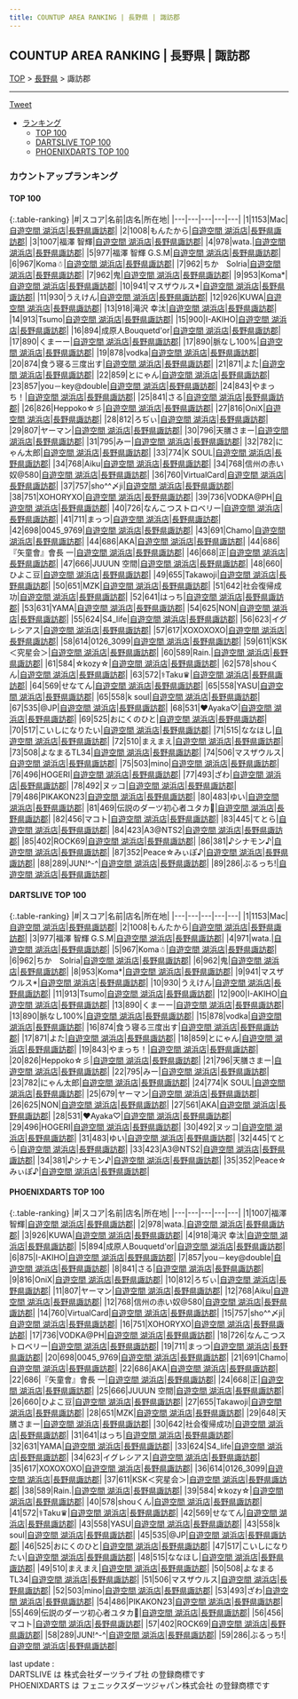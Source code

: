 ```yaml
---
title: COUNTUP AREA RANKING | 長野県 | 諏訪郡
---
```

## COUNTUP AREA RANKING | 長野県 | 諏訪郡

[TOP](/darts/rank/) > [長野県](/darts/rank/長野県/) > 諏訪郡

___

<a href="https://twitter.com/share?ref_src=twsrc%5Etfw" data-text="COUNTUP AREA RANKING | 長野県諏訪郡" class="twitter-share-button" data-hashtags="DARTSLIVE,PHOENIXDARTS,darts,ダーツ" data-show-count="false">Tweet</a>

* [ランキング](#カウントアップランキング)
    * [TOP 100](#top-100)
    * [DARTSLIVE TOP 100](#dartslive-top-100)
    * [PHOENIXDARTS TOP 100](#phoenixdarts-top-100)

### カウントアップランキング

#### TOP 100



{:.table-ranking}
|#|スコア|名前|店名|所在地|
|---|---|---|---|---|
|1|1153|<span class="rank-name-dl">Mac</span>|<a href="https://search.dartslive.com/jp/shop/1400e9bdc5d14a45790ab824ce8730e5">自遊空間 湖浜店</a>|<a href="/darts/rank/長野県/諏訪郡">長野県諏訪郡</a>|
|2|1008|<span class="rank-name-dl">もんたから</span>|<a href="https://search.dartslive.com/jp/shop/1400e9bdc5d14a45790ab824ce8730e5">自遊空間 湖浜店</a>|<a href="/darts/rank/長野県/諏訪郡">長野県諏訪郡</a>|
|3|1007|<span class="rank-name-pd"><span class="pro-icon-pd"></span>福澤 智輝</span>|<a href="https://vs.phoenixdarts.com/jp/shop/shopDetailInfo/s_9744?s_seq=9744">自遊空間 湖浜店</a>|<a href="/darts/rank/長野県/諏訪郡">長野県諏訪郡</a>|
|4|978|<span class="rank-name-pd">wata.</span>|<a href="https://vs.phoenixdarts.com/jp/shop/shopDetailInfo/s_9744?s_seq=9744">自遊空間 湖浜店</a>|<a href="/darts/rank/長野県/諏訪郡">長野県諏訪郡</a>|
|5|977|<span class="rank-name-dl">福澤 智輝 G.S.M</span>|<a href="https://search.dartslive.com/jp/shop/1400e9bdc5d14a45790ab824ce8730e5">自遊空間 湖浜店</a>|<a href="/darts/rank/長野県/諏訪郡">長野県諏訪郡</a>|
|6|967|<span class="rank-name-dl">Koma☃</span>|<a href="https://search.dartslive.com/jp/shop/1400e9bdc5d14a45790ab824ce8730e5">自遊空間 湖浜店</a>|<a href="/darts/rank/長野県/諏訪郡">長野県諏訪郡</a>|
|7|962|<span class="rank-name-dl">ちか　Solria</span>|<a href="https://search.dartslive.com/jp/shop/1400e9bdc5d14a45790ab824ce8730e5">自遊空間 湖浜店</a>|<a href="/darts/rank/長野県/諏訪郡">長野県諏訪郡</a>|
|7|962|<span class="rank-name-dl">鬼</span>|<a href="https://search.dartslive.com/jp/shop/1400e9bdc5d14a45790ab824ce8730e5">自遊空間 湖浜店</a>|<a href="/darts/rank/長野県/諏訪郡">長野県諏訪郡</a>|
|9|953|<span class="rank-name-dl">Koma*</span>|<a href="https://search.dartslive.com/jp/shop/1400e9bdc5d14a45790ab824ce8730e5">自遊空間 湖浜店</a>|<a href="/darts/rank/長野県/諏訪郡">長野県諏訪郡</a>|
|10|941|<span class="rank-name-dl">マスザウルス*</span>|<a href="https://search.dartslive.com/jp/shop/1400e9bdc5d14a45790ab824ce8730e5">自遊空間 湖浜店</a>|<a href="/darts/rank/長野県/諏訪郡">長野県諏訪郡</a>|
|11|930|<span class="rank-name-dl">うえけん</span>|<a href="https://search.dartslive.com/jp/shop/1400e9bdc5d14a45790ab824ce8730e5">自遊空間 湖浜店</a>|<a href="/darts/rank/長野県/諏訪郡">長野県諏訪郡</a>|
|12|926|<span class="rank-name-pd">KUWA</span>|<a href="https://vs.phoenixdarts.com/jp/shop/shopDetailInfo/s_9744?s_seq=9744">自遊空間 湖浜店</a>|<a href="/darts/rank/長野県/諏訪郡">長野県諏訪郡</a>|
|13|918|<span class="rank-name-pd"><span class="pro-icon-pd"></span>滝沢 幸汰</span>|<a href="https://vs.phoenixdarts.com/jp/shop/shopDetailInfo/s_9744?s_seq=9744">自遊空間 湖浜店</a>|<a href="/darts/rank/長野県/諏訪郡">長野県諏訪郡</a>|
|14|913|<span class="rank-name-dl">Tsumo</span>|<a href="https://search.dartslive.com/jp/shop/1400e9bdc5d14a45790ab824ce8730e5">自遊空間 湖浜店</a>|<a href="/darts/rank/長野県/諏訪郡">長野県諏訪郡</a>|
|15|900|<span class="rank-name-dl">I-AKIHO</span>|<a href="https://search.dartslive.com/jp/shop/1400e9bdc5d14a45790ab824ce8730e5">自遊空間 湖浜店</a>|<a href="/darts/rank/長野県/諏訪郡">長野県諏訪郡</a>|
|16|894|<span class="rank-name-pd">成原人Bouquetd&#x27;or</span>|<a href="https://vs.phoenixdarts.com/jp/shop/shopDetailInfo/s_9744?s_seq=9744">自遊空間 湖浜店</a>|<a href="/darts/rank/長野県/諏訪郡">長野県諏訪郡</a>|
|17|890|<span class="rank-name-dl">くまーー</span>|<a href="https://search.dartslive.com/jp/shop/1400e9bdc5d14a45790ab824ce8730e5">自遊空間 湖浜店</a>|<a href="/darts/rank/長野県/諏訪郡">長野県諏訪郡</a>|
|17|890|<span class="rank-name-dl">脈なし100%</span>|<a href="https://search.dartslive.com/jp/shop/1400e9bdc5d14a45790ab824ce8730e5">自遊空間 湖浜店</a>|<a href="/darts/rank/長野県/諏訪郡">長野県諏訪郡</a>|
|19|878|<span class="rank-name-dl">vodka</span>|<a href="https://search.dartslive.com/jp/shop/1400e9bdc5d14a45790ab824ce8730e5">自遊空間 湖浜店</a>|<a href="/darts/rank/長野県/諏訪郡">長野県諏訪郡</a>|
|20|874|<span class="rank-name-dl">食う寝る三度出す</span>|<a href="https://search.dartslive.com/jp/shop/1400e9bdc5d14a45790ab824ce8730e5">自遊空間 湖浜店</a>|<a href="/darts/rank/長野県/諏訪郡">長野県諏訪郡</a>|
|21|871|<span class="rank-name-dl">よた</span>|<a href="https://search.dartslive.com/jp/shop/1400e9bdc5d14a45790ab824ce8730e5">自遊空間 湖浜店</a>|<a href="/darts/rank/長野県/諏訪郡">長野県諏訪郡</a>|
|22|859|<span class="rank-name-dl">とにゃん</span>|<a href="https://search.dartslive.com/jp/shop/1400e9bdc5d14a45790ab824ce8730e5">自遊空間 湖浜店</a>|<a href="/darts/rank/長野県/諏訪郡">長野県諏訪郡</a>|
|23|857|<span class="rank-name-pd">you－key@double</span>|<a href="https://vs.phoenixdarts.com/jp/shop/shopDetailInfo/s_9744?s_seq=9744">自遊空間 湖浜店</a>|<a href="/darts/rank/長野県/諏訪郡">長野県諏訪郡</a>|
|24|843|<span class="rank-name-dl">やまっち！</span>|<a href="https://search.dartslive.com/jp/shop/1400e9bdc5d14a45790ab824ce8730e5">自遊空間 湖浜店</a>|<a href="/darts/rank/長野県/諏訪郡">長野県諏訪郡</a>|
|25|841|<span class="rank-name-pd">さる</span>|<a href="https://vs.phoenixdarts.com/jp/shop/shopDetailInfo/s_9744?s_seq=9744">自遊空間 湖浜店</a>|<a href="/darts/rank/長野県/諏訪郡">長野県諏訪郡</a>|
|26|826|<span class="rank-name-dl">Heppoko☆彡</span>|<a href="https://search.dartslive.com/jp/shop/1400e9bdc5d14a45790ab824ce8730e5">自遊空間 湖浜店</a>|<a href="/darts/rank/長野県/諏訪郡">長野県諏訪郡</a>|
|27|816|<span class="rank-name-pd">OniX</span>|<a href="https://vs.phoenixdarts.com/jp/shop/shopDetailInfo/s_9744?s_seq=9744">自遊空間 湖浜店</a>|<a href="/darts/rank/長野県/諏訪郡">長野県諏訪郡</a>|
|28|812|<span class="rank-name-pd">ろぢぃ</span>|<a href="https://vs.phoenixdarts.com/jp/shop/shopDetailInfo/s_9744?s_seq=9744">自遊空間 湖浜店</a>|<a href="/darts/rank/長野県/諏訪郡">長野県諏訪郡</a>|
|29|807|<span class="rank-name-pd">ヤーマン</span>|<a href="https://vs.phoenixdarts.com/jp/shop/shopDetailInfo/s_9744?s_seq=9744">自遊空間 湖浜店</a>|<a href="/darts/rank/長野県/諏訪郡">長野県諏訪郡</a>|
|30|796|<span class="rank-name-dl">天膳さまー</span>|<a href="https://search.dartslive.com/jp/shop/1400e9bdc5d14a45790ab824ce8730e5">自遊空間 湖浜店</a>|<a href="/darts/rank/長野県/諏訪郡">長野県諏訪郡</a>|
|31|795|<span class="rank-name-dl">みー</span>|<a href="https://search.dartslive.com/jp/shop/1400e9bdc5d14a45790ab824ce8730e5">自遊空間 湖浜店</a>|<a href="/darts/rank/長野県/諏訪郡">長野県諏訪郡</a>|
|32|782|<span class="rank-name-dl">にゃん太郎</span>|<a href="https://search.dartslive.com/jp/shop/1400e9bdc5d14a45790ab824ce8730e5">自遊空間 湖浜店</a>|<a href="/darts/rank/長野県/諏訪郡">長野県諏訪郡</a>|
|33|774|<span class="rank-name-dl">K SOUL</span>|<a href="https://search.dartslive.com/jp/shop/1400e9bdc5d14a45790ab824ce8730e5">自遊空間 湖浜店</a>|<a href="/darts/rank/長野県/諏訪郡">長野県諏訪郡</a>|
|34|768|<span class="rank-name-pd">Aiku</span>|<a href="https://vs.phoenixdarts.com/jp/shop/shopDetailInfo/s_9744?s_seq=9744">自遊空間 湖浜店</a>|<a href="/darts/rank/長野県/諏訪郡">長野県諏訪郡</a>|
|34|768|<span class="rank-name-pd">信州の赤い奴@580</span>|<a href="https://vs.phoenixdarts.com/jp/shop/shopDetailInfo/s_9744?s_seq=9744">自遊空間 湖浜店</a>|<a href="/darts/rank/長野県/諏訪郡">長野県諏訪郡</a>|
|36|760|<span class="rank-name-pd">VirtualCard</span>|<a href="https://vs.phoenixdarts.com/jp/shop/shopDetailInfo/s_9744?s_seq=9744">自遊空間 湖浜店</a>|<a href="/darts/rank/長野県/諏訪郡">長野県諏訪郡</a>|
|37|757|<span class="rank-name-pd">sho^^〆ji</span>|<a href="https://vs.phoenixdarts.com/jp/shop/shopDetailInfo/s_9744?s_seq=9744">自遊空間 湖浜店</a>|<a href="/darts/rank/長野県/諏訪郡">長野県諏訪郡</a>|
|38|751|<span class="rank-name-pd">XOHORYXO</span>|<a href="https://vs.phoenixdarts.com/jp/shop/shopDetailInfo/s_9744?s_seq=9744">自遊空間 湖浜店</a>|<a href="/darts/rank/長野県/諏訪郡">長野県諏訪郡</a>|
|39|736|<span class="rank-name-pd">VODKA@PH</span>|<a href="https://vs.phoenixdarts.com/jp/shop/shopDetailInfo/s_9744?s_seq=9744">自遊空間 湖浜店</a>|<a href="/darts/rank/長野県/諏訪郡">長野県諏訪郡</a>|
|40|726|<span class="rank-name-pd">なんこつストロベリー</span>|<a href="https://vs.phoenixdarts.com/jp/shop/shopDetailInfo/s_9744?s_seq=9744">自遊空間 湖浜店</a>|<a href="/darts/rank/長野県/諏訪郡">長野県諏訪郡</a>|
|41|711|<span class="rank-name-pd">まっつ</span>|<a href="https://vs.phoenixdarts.com/jp/shop/shopDetailInfo/s_9744?s_seq=9744">自遊空間 湖浜店</a>|<a href="/darts/rank/長野県/諏訪郡">長野県諏訪郡</a>|
|42|698|<span class="rank-name-pd">0045_9769</span>|<a href="https://vs.phoenixdarts.com/jp/shop/shopDetailInfo/s_9744?s_seq=9744">自遊空間 湖浜店</a>|<a href="/darts/rank/長野県/諏訪郡">長野県諏訪郡</a>|
|43|691|<span class="rank-name-pd">Chamo</span>|<a href="https://vs.phoenixdarts.com/jp/shop/shopDetailInfo/s_9744?s_seq=9744">自遊空間 湖浜店</a>|<a href="/darts/rank/長野県/諏訪郡">長野県諏訪郡</a>|
|44|686|<span class="rank-name-pd">AKA</span>|<a href="https://vs.phoenixdarts.com/jp/shop/shopDetailInfo/s_9744?s_seq=9744">自遊空間 湖浜店</a>|<a href="/darts/rank/長野県/諏訪郡">長野県諏訪郡</a>|
|44|686|<span class="rank-name-pd">『矢童會』會長  一</span>|<a href="https://vs.phoenixdarts.com/jp/shop/shopDetailInfo/s_9744?s_seq=9744">自遊空間 湖浜店</a>|<a href="/darts/rank/長野県/諏訪郡">長野県諏訪郡</a>|
|46|668|<span class="rank-name-pd">正</span>|<a href="https://vs.phoenixdarts.com/jp/shop/shopDetailInfo/s_9744?s_seq=9744">自遊空間 湖浜店</a>|<a href="/darts/rank/長野県/諏訪郡">長野県諏訪郡</a>|
|47|666|<span class="rank-name-pd">JUUUN  空間</span>|<a href="https://vs.phoenixdarts.com/jp/shop/shopDetailInfo/s_9744?s_seq=9744">自遊空間 湖浜店</a>|<a href="/darts/rank/長野県/諏訪郡">長野県諏訪郡</a>|
|48|660|<span class="rank-name-pd">ひよこ豆</span>|<a href="https://vs.phoenixdarts.com/jp/shop/shopDetailInfo/s_9744?s_seq=9744">自遊空間 湖浜店</a>|<a href="/darts/rank/長野県/諏訪郡">長野県諏訪郡</a>|
|49|655|<span class="rank-name-pd">Takawoji</span>|<a href="https://vs.phoenixdarts.com/jp/shop/shopDetailInfo/s_9744?s_seq=9744">自遊空間 湖浜店</a>|<a href="/darts/rank/長野県/諏訪郡">長野県諏訪郡</a>|
|50|651|<span class="rank-name-pd">MZK</span>|<a href="https://vs.phoenixdarts.com/jp/shop/shopDetailInfo/s_9744?s_seq=9744">自遊空間 湖浜店</a>|<a href="/darts/rank/長野県/諏訪郡">長野県諏訪郡</a>|
|51|642|<span class="rank-name-pd">社会復帰成功</span>|<a href="https://vs.phoenixdarts.com/jp/shop/shopDetailInfo/s_9744?s_seq=9744">自遊空間 湖浜店</a>|<a href="/darts/rank/長野県/諏訪郡">長野県諏訪郡</a>|
|52|641|<span class="rank-name-pd">はっち</span>|<a href="https://vs.phoenixdarts.com/jp/shop/shopDetailInfo/s_9744?s_seq=9744">自遊空間 湖浜店</a>|<a href="/darts/rank/長野県/諏訪郡">長野県諏訪郡</a>|
|53|631|<span class="rank-name-pd">YAMA</span>|<a href="https://vs.phoenixdarts.com/jp/shop/shopDetailInfo/s_9744?s_seq=9744">自遊空間 湖浜店</a>|<a href="/darts/rank/長野県/諏訪郡">長野県諏訪郡</a>|
|54|625|<span class="rank-name-dl">NON</span>|<a href="https://search.dartslive.com/jp/shop/1400e9bdc5d14a45790ab824ce8730e5">自遊空間 湖浜店</a>|<a href="/darts/rank/長野県/諏訪郡">長野県諏訪郡</a>|
|55|624|<span class="rank-name-pd">S4_life</span>|<a href="https://vs.phoenixdarts.com/jp/shop/shopDetailInfo/s_9744?s_seq=9744">自遊空間 湖浜店</a>|<a href="/darts/rank/長野県/諏訪郡">長野県諏訪郡</a>|
|56|623|<span class="rank-name-pd">イグレシアス</span>|<a href="https://vs.phoenixdarts.com/jp/shop/shopDetailInfo/s_9744?s_seq=9744">自遊空間 湖浜店</a>|<a href="/darts/rank/長野県/諏訪郡">長野県諏訪郡</a>|
|57|617|<span class="rank-name-pd">XOXOXOXO</span>|<a href="https://vs.phoenixdarts.com/jp/shop/shopDetailInfo/s_9744?s_seq=9744">自遊空間 湖浜店</a>|<a href="/darts/rank/長野県/諏訪郡">長野県諏訪郡</a>|
|58|614|<span class="rank-name-pd">0126_3099</span>|<a href="https://vs.phoenixdarts.com/jp/shop/shopDetailInfo/s_9744?s_seq=9744">自遊空間 湖浜店</a>|<a href="/darts/rank/長野県/諏訪郡">長野県諏訪郡</a>|
|59|611|<span class="rank-name-pd">KSK＜究星会＞</span>|<a href="https://vs.phoenixdarts.com/jp/shop/shopDetailInfo/s_9744?s_seq=9744">自遊空間 湖浜店</a>|<a href="/darts/rank/長野県/諏訪郡">長野県諏訪郡</a>|
|60|589|<span class="rank-name-pd">Rain.</span>|<a href="https://vs.phoenixdarts.com/jp/shop/shopDetailInfo/s_9744?s_seq=9744">自遊空間 湖浜店</a>|<a href="/darts/rank/長野県/諏訪郡">長野県諏訪郡</a>|
|61|584|<span class="rank-name-pd">☆kozy☆</span>|<a href="https://vs.phoenixdarts.com/jp/shop/shopDetailInfo/s_9744?s_seq=9744">自遊空間 湖浜店</a>|<a href="/darts/rank/長野県/諏訪郡">長野県諏訪郡</a>|
|62|578|<span class="rank-name-pd">shouくん</span>|<a href="https://vs.phoenixdarts.com/jp/shop/shopDetailInfo/s_9744?s_seq=9744">自遊空間 湖浜店</a>|<a href="/darts/rank/長野県/諏訪郡">長野県諏訪郡</a>|
|63|572|<span class="rank-name-pd">⚕︎Taku♛</span>|<a href="https://vs.phoenixdarts.com/jp/shop/shopDetailInfo/s_9744?s_seq=9744">自遊空間 湖浜店</a>|<a href="/darts/rank/長野県/諏訪郡">長野県諏訪郡</a>|
|64|569|<span class="rank-name-pd">せなてん</span>|<a href="https://vs.phoenixdarts.com/jp/shop/shopDetailInfo/s_9744?s_seq=9744">自遊空間 湖浜店</a>|<a href="/darts/rank/長野県/諏訪郡">長野県諏訪郡</a>|
|65|558|<span class="rank-name-pd">YASU</span>|<a href="https://vs.phoenixdarts.com/jp/shop/shopDetailInfo/s_9744?s_seq=9744">自遊空間 湖浜店</a>|<a href="/darts/rank/長野県/諏訪郡">長野県諏訪郡</a>|
|65|558|<span class="rank-name-pd">k soul</span>|<a href="https://vs.phoenixdarts.com/jp/shop/shopDetailInfo/s_9744?s_seq=9744">自遊空間 湖浜店</a>|<a href="/darts/rank/長野県/諏訪郡">長野県諏訪郡</a>|
|67|535|<span class="rank-name-pd">@JP</span>|<a href="https://vs.phoenixdarts.com/jp/shop/shopDetailInfo/s_9744?s_seq=9744">自遊空間 湖浜店</a>|<a href="/darts/rank/長野県/諏訪郡">長野県諏訪郡</a>|
|68|531|<span class="rank-name-dl">♥Ayaka♡</span>|<a href="https://search.dartslive.com/jp/shop/1400e9bdc5d14a45790ab824ce8730e5">自遊空間 湖浜店</a>|<a href="/darts/rank/長野県/諏訪郡">長野県諏訪郡</a>|
|69|525|<span class="rank-name-pd">おにくのひと</span>|<a href="https://vs.phoenixdarts.com/jp/shop/shopDetailInfo/s_9744?s_seq=9744">自遊空間 湖浜店</a>|<a href="/darts/rank/長野県/諏訪郡">長野県諏訪郡</a>|
|70|517|<span class="rank-name-pd">こいしになりたい</span>|<a href="https://vs.phoenixdarts.com/jp/shop/shopDetailInfo/s_9744?s_seq=9744">自遊空間 湖浜店</a>|<a href="/darts/rank/長野県/諏訪郡">長野県諏訪郡</a>|
|71|515|<span class="rank-name-pd">ななほし</span>|<a href="https://vs.phoenixdarts.com/jp/shop/shopDetailInfo/s_9744?s_seq=9744">自遊空間 湖浜店</a>|<a href="/darts/rank/長野県/諏訪郡">長野県諏訪郡</a>|
|72|510|<span class="rank-name-pd">まえまえ</span>|<a href="https://vs.phoenixdarts.com/jp/shop/shopDetailInfo/s_9744?s_seq=9744">自遊空間 湖浜店</a>|<a href="/darts/rank/長野県/諏訪郡">長野県諏訪郡</a>|
|73|508|<span class="rank-name-pd">よなまるTL34</span>|<a href="https://vs.phoenixdarts.com/jp/shop/shopDetailInfo/s_9744?s_seq=9744">自遊空間 湖浜店</a>|<a href="/darts/rank/長野県/諏訪郡">長野県諏訪郡</a>|
|74|506|<span class="rank-name-pd">マスザウルス</span>|<a href="https://vs.phoenixdarts.com/jp/shop/shopDetailInfo/s_9744?s_seq=9744">自遊空間 湖浜店</a>|<a href="/darts/rank/長野県/諏訪郡">長野県諏訪郡</a>|
|75|503|<span class="rank-name-pd">mino</span>|<a href="https://vs.phoenixdarts.com/jp/shop/shopDetailInfo/s_9744?s_seq=9744">自遊空間 湖浜店</a>|<a href="/darts/rank/長野県/諏訪郡">長野県諏訪郡</a>|
|76|496|<span class="rank-name-dl">HOGERI</span>|<a href="https://search.dartslive.com/jp/shop/1400e9bdc5d14a45790ab824ce8730e5">自遊空間 湖浜店</a>|<a href="/darts/rank/長野県/諏訪郡">長野県諏訪郡</a>|
|77|493|<span class="rank-name-pd">ざわ</span>|<a href="https://vs.phoenixdarts.com/jp/shop/shopDetailInfo/s_9744?s_seq=9744">自遊空間 湖浜店</a>|<a href="/darts/rank/長野県/諏訪郡">長野県諏訪郡</a>|
|78|492|<span class="rank-name-dl">ヌッコ</span>|<a href="https://search.dartslive.com/jp/shop/1400e9bdc5d14a45790ab824ce8730e5">自遊空間 湖浜店</a>|<a href="/darts/rank/長野県/諏訪郡">長野県諏訪郡</a>|
|79|486|<span class="rank-name-pd">PIKAKON23</span>|<a href="https://vs.phoenixdarts.com/jp/shop/shopDetailInfo/s_9744?s_seq=9744">自遊空間 湖浜店</a>|<a href="/darts/rank/長野県/諏訪郡">長野県諏訪郡</a>|
|80|483|<span class="rank-name-dl">ゆい</span>|<a href="https://search.dartslive.com/jp/shop/1400e9bdc5d14a45790ab824ce8730e5">自遊空間 湖浜店</a>|<a href="/darts/rank/長野県/諏訪郡">長野県諏訪郡</a>|
|81|469|<span class="rank-name-pd">伝説のダーツ初心者ユタカ🔰</span>|<a href="https://vs.phoenixdarts.com/jp/shop/shopDetailInfo/s_9744?s_seq=9744">自遊空間 湖浜店</a>|<a href="/darts/rank/長野県/諏訪郡">長野県諏訪郡</a>|
|82|456|<span class="rank-name-pd">マコト</span>|<a href="https://vs.phoenixdarts.com/jp/shop/shopDetailInfo/s_9744?s_seq=9744">自遊空間 湖浜店</a>|<a href="/darts/rank/長野県/諏訪郡">長野県諏訪郡</a>|
|83|445|<span class="rank-name-dl">てとら</span>|<a href="https://search.dartslive.com/jp/shop/1400e9bdc5d14a45790ab824ce8730e5">自遊空間 湖浜店</a>|<a href="/darts/rank/長野県/諏訪郡">長野県諏訪郡</a>|
|84|423|<span class="rank-name-dl">A3@NTS2</span>|<a href="https://search.dartslive.com/jp/shop/1400e9bdc5d14a45790ab824ce8730e5">自遊空間 湖浜店</a>|<a href="/darts/rank/長野県/諏訪郡">長野県諏訪郡</a>|
|85|402|<span class="rank-name-pd">ROCK69</span>|<a href="https://vs.phoenixdarts.com/jp/shop/shopDetailInfo/s_9744?s_seq=9744">自遊空間 湖浜店</a>|<a href="/darts/rank/長野県/諏訪郡">長野県諏訪郡</a>|
|86|381|<span class="rank-name-dl">♪シナモン♪</span>|<a href="https://search.dartslive.com/jp/shop/1400e9bdc5d14a45790ab824ce8730e5">自遊空間 湖浜店</a>|<a href="/darts/rank/長野県/諏訪郡">長野県諏訪郡</a>|
|87|352|<span class="rank-name-dl">Peace☆みぃぽ♪</span>|<a href="https://search.dartslive.com/jp/shop/1400e9bdc5d14a45790ab824ce8730e5">自遊空間 湖浜店</a>|<a href="/darts/rank/長野県/諏訪郡">長野県諏訪郡</a>|
|88|289|<span class="rank-name-pd">JUN!^-^</span>|<a href="https://vs.phoenixdarts.com/jp/shop/shopDetailInfo/s_9744?s_seq=9744">自遊空間 湖浜店</a>|<a href="/darts/rank/長野県/諏訪郡">長野県諏訪郡</a>|
|89|286|<span class="rank-name-pd">ぶるっち!</span>|<a href="https://vs.phoenixdarts.com/jp/shop/shopDetailInfo/s_9744?s_seq=9744">自遊空間 湖浜店</a>|<a href="/darts/rank/長野県/諏訪郡">長野県諏訪郡</a>|


#### DARTSLIVE TOP 100



{:.table-ranking}
|#|スコア|名前|店名|所在地|
|---|---|---|---|---|
|1|1153|<span class="rank-name-dl">Mac</span>|<a href="https://search.dartslive.com/jp/shop/1400e9bdc5d14a45790ab824ce8730e5">自遊空間 湖浜店</a>|<a href="/darts/rank/長野県/諏訪郡">長野県諏訪郡</a>|
|2|1008|<span class="rank-name-dl">もんたから</span>|<a href="https://search.dartslive.com/jp/shop/1400e9bdc5d14a45790ab824ce8730e5">自遊空間 湖浜店</a>|<a href="/darts/rank/長野県/諏訪郡">長野県諏訪郡</a>|
|3|977|<span class="rank-name-dl">福澤 智輝 G.S.M</span>|<a href="https://search.dartslive.com/jp/shop/1400e9bdc5d14a45790ab824ce8730e5">自遊空間 湖浜店</a>|<a href="/darts/rank/長野県/諏訪郡">長野県諏訪郡</a>|
|4|971|<span class="rank-name-dl">wata.</span>|<a href="https://search.dartslive.com/jp/shop/1400e9bdc5d14a45790ab824ce8730e5">自遊空間 湖浜店</a>|<a href="/darts/rank/長野県/諏訪郡">長野県諏訪郡</a>|
|5|967|<span class="rank-name-dl">Koma☃</span>|<a href="https://search.dartslive.com/jp/shop/1400e9bdc5d14a45790ab824ce8730e5">自遊空間 湖浜店</a>|<a href="/darts/rank/長野県/諏訪郡">長野県諏訪郡</a>|
|6|962|<span class="rank-name-dl">ちか　Solria</span>|<a href="https://search.dartslive.com/jp/shop/1400e9bdc5d14a45790ab824ce8730e5">自遊空間 湖浜店</a>|<a href="/darts/rank/長野県/諏訪郡">長野県諏訪郡</a>|
|6|962|<span class="rank-name-dl">鬼</span>|<a href="https://search.dartslive.com/jp/shop/1400e9bdc5d14a45790ab824ce8730e5">自遊空間 湖浜店</a>|<a href="/darts/rank/長野県/諏訪郡">長野県諏訪郡</a>|
|8|953|<span class="rank-name-dl">Koma*</span>|<a href="https://search.dartslive.com/jp/shop/1400e9bdc5d14a45790ab824ce8730e5">自遊空間 湖浜店</a>|<a href="/darts/rank/長野県/諏訪郡">長野県諏訪郡</a>|
|9|941|<span class="rank-name-dl">マスザウルス*</span>|<a href="https://search.dartslive.com/jp/shop/1400e9bdc5d14a45790ab824ce8730e5">自遊空間 湖浜店</a>|<a href="/darts/rank/長野県/諏訪郡">長野県諏訪郡</a>|
|10|930|<span class="rank-name-dl">うえけん</span>|<a href="https://search.dartslive.com/jp/shop/1400e9bdc5d14a45790ab824ce8730e5">自遊空間 湖浜店</a>|<a href="/darts/rank/長野県/諏訪郡">長野県諏訪郡</a>|
|11|913|<span class="rank-name-dl">Tsumo</span>|<a href="https://search.dartslive.com/jp/shop/1400e9bdc5d14a45790ab824ce8730e5">自遊空間 湖浜店</a>|<a href="/darts/rank/長野県/諏訪郡">長野県諏訪郡</a>|
|12|900|<span class="rank-name-dl">I-AKIHO</span>|<a href="https://search.dartslive.com/jp/shop/1400e9bdc5d14a45790ab824ce8730e5">自遊空間 湖浜店</a>|<a href="/darts/rank/長野県/諏訪郡">長野県諏訪郡</a>|
|13|890|<span class="rank-name-dl">くまーー</span>|<a href="https://search.dartslive.com/jp/shop/1400e9bdc5d14a45790ab824ce8730e5">自遊空間 湖浜店</a>|<a href="/darts/rank/長野県/諏訪郡">長野県諏訪郡</a>|
|13|890|<span class="rank-name-dl">脈なし100%</span>|<a href="https://search.dartslive.com/jp/shop/1400e9bdc5d14a45790ab824ce8730e5">自遊空間 湖浜店</a>|<a href="/darts/rank/長野県/諏訪郡">長野県諏訪郡</a>|
|15|878|<span class="rank-name-dl">vodka</span>|<a href="https://search.dartslive.com/jp/shop/1400e9bdc5d14a45790ab824ce8730e5">自遊空間 湖浜店</a>|<a href="/darts/rank/長野県/諏訪郡">長野県諏訪郡</a>|
|16|874|<span class="rank-name-dl">食う寝る三度出す</span>|<a href="https://search.dartslive.com/jp/shop/1400e9bdc5d14a45790ab824ce8730e5">自遊空間 湖浜店</a>|<a href="/darts/rank/長野県/諏訪郡">長野県諏訪郡</a>|
|17|871|<span class="rank-name-dl">よた</span>|<a href="https://search.dartslive.com/jp/shop/1400e9bdc5d14a45790ab824ce8730e5">自遊空間 湖浜店</a>|<a href="/darts/rank/長野県/諏訪郡">長野県諏訪郡</a>|
|18|859|<span class="rank-name-dl">とにゃん</span>|<a href="https://search.dartslive.com/jp/shop/1400e9bdc5d14a45790ab824ce8730e5">自遊空間 湖浜店</a>|<a href="/darts/rank/長野県/諏訪郡">長野県諏訪郡</a>|
|19|843|<span class="rank-name-dl">やまっち！</span>|<a href="https://search.dartslive.com/jp/shop/1400e9bdc5d14a45790ab824ce8730e5">自遊空間 湖浜店</a>|<a href="/darts/rank/長野県/諏訪郡">長野県諏訪郡</a>|
|20|826|<span class="rank-name-dl">Heppoko☆彡</span>|<a href="https://search.dartslive.com/jp/shop/1400e9bdc5d14a45790ab824ce8730e5">自遊空間 湖浜店</a>|<a href="/darts/rank/長野県/諏訪郡">長野県諏訪郡</a>|
|21|796|<span class="rank-name-dl">天膳さまー</span>|<a href="https://search.dartslive.com/jp/shop/1400e9bdc5d14a45790ab824ce8730e5">自遊空間 湖浜店</a>|<a href="/darts/rank/長野県/諏訪郡">長野県諏訪郡</a>|
|22|795|<span class="rank-name-dl">みー</span>|<a href="https://search.dartslive.com/jp/shop/1400e9bdc5d14a45790ab824ce8730e5">自遊空間 湖浜店</a>|<a href="/darts/rank/長野県/諏訪郡">長野県諏訪郡</a>|
|23|782|<span class="rank-name-dl">にゃん太郎</span>|<a href="https://search.dartslive.com/jp/shop/1400e9bdc5d14a45790ab824ce8730e5">自遊空間 湖浜店</a>|<a href="/darts/rank/長野県/諏訪郡">長野県諏訪郡</a>|
|24|774|<span class="rank-name-dl">K SOUL</span>|<a href="https://search.dartslive.com/jp/shop/1400e9bdc5d14a45790ab824ce8730e5">自遊空間 湖浜店</a>|<a href="/darts/rank/長野県/諏訪郡">長野県諏訪郡</a>|
|25|679|<span class="rank-name-dl">ヤーマン</span>|<a href="https://search.dartslive.com/jp/shop/1400e9bdc5d14a45790ab824ce8730e5">自遊空間 湖浜店</a>|<a href="/darts/rank/長野県/諏訪郡">長野県諏訪郡</a>|
|26|625|<span class="rank-name-dl">NON</span>|<a href="https://search.dartslive.com/jp/shop/1400e9bdc5d14a45790ab824ce8730e5">自遊空間 湖浜店</a>|<a href="/darts/rank/長野県/諏訪郡">長野県諏訪郡</a>|
|27|561|<span class="rank-name-dl">AKA</span>|<a href="https://search.dartslive.com/jp/shop/1400e9bdc5d14a45790ab824ce8730e5">自遊空間 湖浜店</a>|<a href="/darts/rank/長野県/諏訪郡">長野県諏訪郡</a>|
|28|531|<span class="rank-name-dl">♥Ayaka♡</span>|<a href="https://search.dartslive.com/jp/shop/1400e9bdc5d14a45790ab824ce8730e5">自遊空間 湖浜店</a>|<a href="/darts/rank/長野県/諏訪郡">長野県諏訪郡</a>|
|29|496|<span class="rank-name-dl">HOGERI</span>|<a href="https://search.dartslive.com/jp/shop/1400e9bdc5d14a45790ab824ce8730e5">自遊空間 湖浜店</a>|<a href="/darts/rank/長野県/諏訪郡">長野県諏訪郡</a>|
|30|492|<span class="rank-name-dl">ヌッコ</span>|<a href="https://search.dartslive.com/jp/shop/1400e9bdc5d14a45790ab824ce8730e5">自遊空間 湖浜店</a>|<a href="/darts/rank/長野県/諏訪郡">長野県諏訪郡</a>|
|31|483|<span class="rank-name-dl">ゆい</span>|<a href="https://search.dartslive.com/jp/shop/1400e9bdc5d14a45790ab824ce8730e5">自遊空間 湖浜店</a>|<a href="/darts/rank/長野県/諏訪郡">長野県諏訪郡</a>|
|32|445|<span class="rank-name-dl">てとら</span>|<a href="https://search.dartslive.com/jp/shop/1400e9bdc5d14a45790ab824ce8730e5">自遊空間 湖浜店</a>|<a href="/darts/rank/長野県/諏訪郡">長野県諏訪郡</a>|
|33|423|<span class="rank-name-dl">A3@NTS2</span>|<a href="https://search.dartslive.com/jp/shop/1400e9bdc5d14a45790ab824ce8730e5">自遊空間 湖浜店</a>|<a href="/darts/rank/長野県/諏訪郡">長野県諏訪郡</a>|
|34|381|<span class="rank-name-dl">♪シナモン♪</span>|<a href="https://search.dartslive.com/jp/shop/1400e9bdc5d14a45790ab824ce8730e5">自遊空間 湖浜店</a>|<a href="/darts/rank/長野県/諏訪郡">長野県諏訪郡</a>|
|35|352|<span class="rank-name-dl">Peace☆みぃぽ♪</span>|<a href="https://search.dartslive.com/jp/shop/1400e9bdc5d14a45790ab824ce8730e5">自遊空間 湖浜店</a>|<a href="/darts/rank/長野県/諏訪郡">長野県諏訪郡</a>|


#### PHOENIXDARTS TOP 100



{:.table-ranking}
|#|スコア|名前|店名|所在地|
|---|---|---|---|---|
|1|1007|<span class="rank-name-pd"><span class="pro-icon-pd"></span>福澤 智輝</span>|<a href="https://vs.phoenixdarts.com/jp/shop/shopDetailInfo/s_9744?s_seq=9744">自遊空間 湖浜店</a>|<a href="/darts/rank/長野県/諏訪郡">長野県諏訪郡</a>|
|2|978|<span class="rank-name-pd">wata.</span>|<a href="https://vs.phoenixdarts.com/jp/shop/shopDetailInfo/s_9744?s_seq=9744">自遊空間 湖浜店</a>|<a href="/darts/rank/長野県/諏訪郡">長野県諏訪郡</a>|
|3|926|<span class="rank-name-pd">KUWA</span>|<a href="https://vs.phoenixdarts.com/jp/shop/shopDetailInfo/s_9744?s_seq=9744">自遊空間 湖浜店</a>|<a href="/darts/rank/長野県/諏訪郡">長野県諏訪郡</a>|
|4|918|<span class="rank-name-pd"><span class="pro-icon-pd"></span>滝沢 幸汰</span>|<a href="https://vs.phoenixdarts.com/jp/shop/shopDetailInfo/s_9744?s_seq=9744">自遊空間 湖浜店</a>|<a href="/darts/rank/長野県/諏訪郡">長野県諏訪郡</a>|
|5|894|<span class="rank-name-pd">成原人Bouquetd&#x27;or</span>|<a href="https://vs.phoenixdarts.com/jp/shop/shopDetailInfo/s_9744?s_seq=9744">自遊空間 湖浜店</a>|<a href="/darts/rank/長野県/諏訪郡">長野県諏訪郡</a>|
|6|875|<span class="rank-name-pd">I-AKIHO</span>|<a href="https://vs.phoenixdarts.com/jp/shop/shopDetailInfo/s_9744?s_seq=9744">自遊空間 湖浜店</a>|<a href="/darts/rank/長野県/諏訪郡">長野県諏訪郡</a>|
|7|857|<span class="rank-name-pd">you－key@double</span>|<a href="https://vs.phoenixdarts.com/jp/shop/shopDetailInfo/s_9744?s_seq=9744">自遊空間 湖浜店</a>|<a href="/darts/rank/長野県/諏訪郡">長野県諏訪郡</a>|
|8|841|<span class="rank-name-pd">さる</span>|<a href="https://vs.phoenixdarts.com/jp/shop/shopDetailInfo/s_9744?s_seq=9744">自遊空間 湖浜店</a>|<a href="/darts/rank/長野県/諏訪郡">長野県諏訪郡</a>|
|9|816|<span class="rank-name-pd">OniX</span>|<a href="https://vs.phoenixdarts.com/jp/shop/shopDetailInfo/s_9744?s_seq=9744">自遊空間 湖浜店</a>|<a href="/darts/rank/長野県/諏訪郡">長野県諏訪郡</a>|
|10|812|<span class="rank-name-pd">ろぢぃ</span>|<a href="https://vs.phoenixdarts.com/jp/shop/shopDetailInfo/s_9744?s_seq=9744">自遊空間 湖浜店</a>|<a href="/darts/rank/長野県/諏訪郡">長野県諏訪郡</a>|
|11|807|<span class="rank-name-pd">ヤーマン</span>|<a href="https://vs.phoenixdarts.com/jp/shop/shopDetailInfo/s_9744?s_seq=9744">自遊空間 湖浜店</a>|<a href="/darts/rank/長野県/諏訪郡">長野県諏訪郡</a>|
|12|768|<span class="rank-name-pd">Aiku</span>|<a href="https://vs.phoenixdarts.com/jp/shop/shopDetailInfo/s_9744?s_seq=9744">自遊空間 湖浜店</a>|<a href="/darts/rank/長野県/諏訪郡">長野県諏訪郡</a>|
|12|768|<span class="rank-name-pd">信州の赤い奴@580</span>|<a href="https://vs.phoenixdarts.com/jp/shop/shopDetailInfo/s_9744?s_seq=9744">自遊空間 湖浜店</a>|<a href="/darts/rank/長野県/諏訪郡">長野県諏訪郡</a>|
|14|760|<span class="rank-name-pd">VirtualCard</span>|<a href="https://vs.phoenixdarts.com/jp/shop/shopDetailInfo/s_9744?s_seq=9744">自遊空間 湖浜店</a>|<a href="/darts/rank/長野県/諏訪郡">長野県諏訪郡</a>|
|15|757|<span class="rank-name-pd">sho^^〆ji</span>|<a href="https://vs.phoenixdarts.com/jp/shop/shopDetailInfo/s_9744?s_seq=9744">自遊空間 湖浜店</a>|<a href="/darts/rank/長野県/諏訪郡">長野県諏訪郡</a>|
|16|751|<span class="rank-name-pd">XOHORYXO</span>|<a href="https://vs.phoenixdarts.com/jp/shop/shopDetailInfo/s_9744?s_seq=9744">自遊空間 湖浜店</a>|<a href="/darts/rank/長野県/諏訪郡">長野県諏訪郡</a>|
|17|736|<span class="rank-name-pd">VODKA@PH</span>|<a href="https://vs.phoenixdarts.com/jp/shop/shopDetailInfo/s_9744?s_seq=9744">自遊空間 湖浜店</a>|<a href="/darts/rank/長野県/諏訪郡">長野県諏訪郡</a>|
|18|726|<span class="rank-name-pd">なんこつストロベリー</span>|<a href="https://vs.phoenixdarts.com/jp/shop/shopDetailInfo/s_9744?s_seq=9744">自遊空間 湖浜店</a>|<a href="/darts/rank/長野県/諏訪郡">長野県諏訪郡</a>|
|19|711|<span class="rank-name-pd">まっつ</span>|<a href="https://vs.phoenixdarts.com/jp/shop/shopDetailInfo/s_9744?s_seq=9744">自遊空間 湖浜店</a>|<a href="/darts/rank/長野県/諏訪郡">長野県諏訪郡</a>|
|20|698|<span class="rank-name-pd">0045_9769</span>|<a href="https://vs.phoenixdarts.com/jp/shop/shopDetailInfo/s_9744?s_seq=9744">自遊空間 湖浜店</a>|<a href="/darts/rank/長野県/諏訪郡">長野県諏訪郡</a>|
|21|691|<span class="rank-name-pd">Chamo</span>|<a href="https://vs.phoenixdarts.com/jp/shop/shopDetailInfo/s_9744?s_seq=9744">自遊空間 湖浜店</a>|<a href="/darts/rank/長野県/諏訪郡">長野県諏訪郡</a>|
|22|686|<span class="rank-name-pd">AKA</span>|<a href="https://vs.phoenixdarts.com/jp/shop/shopDetailInfo/s_9744?s_seq=9744">自遊空間 湖浜店</a>|<a href="/darts/rank/長野県/諏訪郡">長野県諏訪郡</a>|
|22|686|<span class="rank-name-pd">『矢童會』會長  一</span>|<a href="https://vs.phoenixdarts.com/jp/shop/shopDetailInfo/s_9744?s_seq=9744">自遊空間 湖浜店</a>|<a href="/darts/rank/長野県/諏訪郡">長野県諏訪郡</a>|
|24|668|<span class="rank-name-pd">正</span>|<a href="https://vs.phoenixdarts.com/jp/shop/shopDetailInfo/s_9744?s_seq=9744">自遊空間 湖浜店</a>|<a href="/darts/rank/長野県/諏訪郡">長野県諏訪郡</a>|
|25|666|<span class="rank-name-pd">JUUUN  空間</span>|<a href="https://vs.phoenixdarts.com/jp/shop/shopDetailInfo/s_9744?s_seq=9744">自遊空間 湖浜店</a>|<a href="/darts/rank/長野県/諏訪郡">長野県諏訪郡</a>|
|26|660|<span class="rank-name-pd">ひよこ豆</span>|<a href="https://vs.phoenixdarts.com/jp/shop/shopDetailInfo/s_9744?s_seq=9744">自遊空間 湖浜店</a>|<a href="/darts/rank/長野県/諏訪郡">長野県諏訪郡</a>|
|27|655|<span class="rank-name-pd">Takawoji</span>|<a href="https://vs.phoenixdarts.com/jp/shop/shopDetailInfo/s_9744?s_seq=9744">自遊空間 湖浜店</a>|<a href="/darts/rank/長野県/諏訪郡">長野県諏訪郡</a>|
|28|651|<span class="rank-name-pd">MZK</span>|<a href="https://vs.phoenixdarts.com/jp/shop/shopDetailInfo/s_9744?s_seq=9744">自遊空間 湖浜店</a>|<a href="/darts/rank/長野県/諏訪郡">長野県諏訪郡</a>|
|29|648|<span class="rank-name-pd">天膳さまー</span>|<a href="https://vs.phoenixdarts.com/jp/shop/shopDetailInfo/s_9744?s_seq=9744">自遊空間 湖浜店</a>|<a href="/darts/rank/長野県/諏訪郡">長野県諏訪郡</a>|
|30|642|<span class="rank-name-pd">社会復帰成功</span>|<a href="https://vs.phoenixdarts.com/jp/shop/shopDetailInfo/s_9744?s_seq=9744">自遊空間 湖浜店</a>|<a href="/darts/rank/長野県/諏訪郡">長野県諏訪郡</a>|
|31|641|<span class="rank-name-pd">はっち</span>|<a href="https://vs.phoenixdarts.com/jp/shop/shopDetailInfo/s_9744?s_seq=9744">自遊空間 湖浜店</a>|<a href="/darts/rank/長野県/諏訪郡">長野県諏訪郡</a>|
|32|631|<span class="rank-name-pd">YAMA</span>|<a href="https://vs.phoenixdarts.com/jp/shop/shopDetailInfo/s_9744?s_seq=9744">自遊空間 湖浜店</a>|<a href="/darts/rank/長野県/諏訪郡">長野県諏訪郡</a>|
|33|624|<span class="rank-name-pd">S4_life</span>|<a href="https://vs.phoenixdarts.com/jp/shop/shopDetailInfo/s_9744?s_seq=9744">自遊空間 湖浜店</a>|<a href="/darts/rank/長野県/諏訪郡">長野県諏訪郡</a>|
|34|623|<span class="rank-name-pd">イグレシアス</span>|<a href="https://vs.phoenixdarts.com/jp/shop/shopDetailInfo/s_9744?s_seq=9744">自遊空間 湖浜店</a>|<a href="/darts/rank/長野県/諏訪郡">長野県諏訪郡</a>|
|35|617|<span class="rank-name-pd">XOXOXOXO</span>|<a href="https://vs.phoenixdarts.com/jp/shop/shopDetailInfo/s_9744?s_seq=9744">自遊空間 湖浜店</a>|<a href="/darts/rank/長野県/諏訪郡">長野県諏訪郡</a>|
|36|614|<span class="rank-name-pd">0126_3099</span>|<a href="https://vs.phoenixdarts.com/jp/shop/shopDetailInfo/s_9744?s_seq=9744">自遊空間 湖浜店</a>|<a href="/darts/rank/長野県/諏訪郡">長野県諏訪郡</a>|
|37|611|<span class="rank-name-pd">KSK＜究星会＞</span>|<a href="https://vs.phoenixdarts.com/jp/shop/shopDetailInfo/s_9744?s_seq=9744">自遊空間 湖浜店</a>|<a href="/darts/rank/長野県/諏訪郡">長野県諏訪郡</a>|
|38|589|<span class="rank-name-pd">Rain.</span>|<a href="https://vs.phoenixdarts.com/jp/shop/shopDetailInfo/s_9744?s_seq=9744">自遊空間 湖浜店</a>|<a href="/darts/rank/長野県/諏訪郡">長野県諏訪郡</a>|
|39|584|<span class="rank-name-pd">☆kozy☆</span>|<a href="https://vs.phoenixdarts.com/jp/shop/shopDetailInfo/s_9744?s_seq=9744">自遊空間 湖浜店</a>|<a href="/darts/rank/長野県/諏訪郡">長野県諏訪郡</a>|
|40|578|<span class="rank-name-pd">shouくん</span>|<a href="https://vs.phoenixdarts.com/jp/shop/shopDetailInfo/s_9744?s_seq=9744">自遊空間 湖浜店</a>|<a href="/darts/rank/長野県/諏訪郡">長野県諏訪郡</a>|
|41|572|<span class="rank-name-pd">⚕︎Taku♛</span>|<a href="https://vs.phoenixdarts.com/jp/shop/shopDetailInfo/s_9744?s_seq=9744">自遊空間 湖浜店</a>|<a href="/darts/rank/長野県/諏訪郡">長野県諏訪郡</a>|
|42|569|<span class="rank-name-pd">せなてん</span>|<a href="https://vs.phoenixdarts.com/jp/shop/shopDetailInfo/s_9744?s_seq=9744">自遊空間 湖浜店</a>|<a href="/darts/rank/長野県/諏訪郡">長野県諏訪郡</a>|
|43|558|<span class="rank-name-pd">YASU</span>|<a href="https://vs.phoenixdarts.com/jp/shop/shopDetailInfo/s_9744?s_seq=9744">自遊空間 湖浜店</a>|<a href="/darts/rank/長野県/諏訪郡">長野県諏訪郡</a>|
|43|558|<span class="rank-name-pd">k soul</span>|<a href="https://vs.phoenixdarts.com/jp/shop/shopDetailInfo/s_9744?s_seq=9744">自遊空間 湖浜店</a>|<a href="/darts/rank/長野県/諏訪郡">長野県諏訪郡</a>|
|45|535|<span class="rank-name-pd">@JP</span>|<a href="https://vs.phoenixdarts.com/jp/shop/shopDetailInfo/s_9744?s_seq=9744">自遊空間 湖浜店</a>|<a href="/darts/rank/長野県/諏訪郡">長野県諏訪郡</a>|
|46|525|<span class="rank-name-pd">おにくのひと</span>|<a href="https://vs.phoenixdarts.com/jp/shop/shopDetailInfo/s_9744?s_seq=9744">自遊空間 湖浜店</a>|<a href="/darts/rank/長野県/諏訪郡">長野県諏訪郡</a>|
|47|517|<span class="rank-name-pd">こいしになりたい</span>|<a href="https://vs.phoenixdarts.com/jp/shop/shopDetailInfo/s_9744?s_seq=9744">自遊空間 湖浜店</a>|<a href="/darts/rank/長野県/諏訪郡">長野県諏訪郡</a>|
|48|515|<span class="rank-name-pd">ななほし</span>|<a href="https://vs.phoenixdarts.com/jp/shop/shopDetailInfo/s_9744?s_seq=9744">自遊空間 湖浜店</a>|<a href="/darts/rank/長野県/諏訪郡">長野県諏訪郡</a>|
|49|510|<span class="rank-name-pd">まえまえ</span>|<a href="https://vs.phoenixdarts.com/jp/shop/shopDetailInfo/s_9744?s_seq=9744">自遊空間 湖浜店</a>|<a href="/darts/rank/長野県/諏訪郡">長野県諏訪郡</a>|
|50|508|<span class="rank-name-pd">よなまるTL34</span>|<a href="https://vs.phoenixdarts.com/jp/shop/shopDetailInfo/s_9744?s_seq=9744">自遊空間 湖浜店</a>|<a href="/darts/rank/長野県/諏訪郡">長野県諏訪郡</a>|
|51|506|<span class="rank-name-pd">マスザウルス</span>|<a href="https://vs.phoenixdarts.com/jp/shop/shopDetailInfo/s_9744?s_seq=9744">自遊空間 湖浜店</a>|<a href="/darts/rank/長野県/諏訪郡">長野県諏訪郡</a>|
|52|503|<span class="rank-name-pd">mino</span>|<a href="https://vs.phoenixdarts.com/jp/shop/shopDetailInfo/s_9744?s_seq=9744">自遊空間 湖浜店</a>|<a href="/darts/rank/長野県/諏訪郡">長野県諏訪郡</a>|
|53|493|<span class="rank-name-pd">ざわ</span>|<a href="https://vs.phoenixdarts.com/jp/shop/shopDetailInfo/s_9744?s_seq=9744">自遊空間 湖浜店</a>|<a href="/darts/rank/長野県/諏訪郡">長野県諏訪郡</a>|
|54|486|<span class="rank-name-pd">PIKAKON23</span>|<a href="https://vs.phoenixdarts.com/jp/shop/shopDetailInfo/s_9744?s_seq=9744">自遊空間 湖浜店</a>|<a href="/darts/rank/長野県/諏訪郡">長野県諏訪郡</a>|
|55|469|<span class="rank-name-pd">伝説のダーツ初心者ユタカ🔰</span>|<a href="https://vs.phoenixdarts.com/jp/shop/shopDetailInfo/s_9744?s_seq=9744">自遊空間 湖浜店</a>|<a href="/darts/rank/長野県/諏訪郡">長野県諏訪郡</a>|
|56|456|<span class="rank-name-pd">マコト</span>|<a href="https://vs.phoenixdarts.com/jp/shop/shopDetailInfo/s_9744?s_seq=9744">自遊空間 湖浜店</a>|<a href="/darts/rank/長野県/諏訪郡">長野県諏訪郡</a>|
|57|402|<span class="rank-name-pd">ROCK69</span>|<a href="https://vs.phoenixdarts.com/jp/shop/shopDetailInfo/s_9744?s_seq=9744">自遊空間 湖浜店</a>|<a href="/darts/rank/長野県/諏訪郡">長野県諏訪郡</a>|
|58|289|<span class="rank-name-pd">JUN!^-^</span>|<a href="https://vs.phoenixdarts.com/jp/shop/shopDetailInfo/s_9744?s_seq=9744">自遊空間 湖浜店</a>|<a href="/darts/rank/長野県/諏訪郡">長野県諏訪郡</a>|
|59|286|<span class="rank-name-pd">ぶるっち!</span>|<a href="https://vs.phoenixdarts.com/jp/shop/shopDetailInfo/s_9744?s_seq=9744">自遊空間 湖浜店</a>|<a href="/darts/rank/長野県/諏訪郡">長野県諏訪郡</a>|


<div class="footer border-top border-gray-light mt-5 pt-3 text-right text-gray">
    last update : <span style="font-weight: italic" id="foot_last_modified"></span><br />
    DARTSLIVE は 株式会社ダーツライブ社 の登録商標です<br />
    PHOENIXDARTS は フェニックスダーツジャパン株式会社 の登録商標です<br />
</div>

<script src="https://cdnjs.cloudflare.com/ajax/libs/jquery.tablesorter/2.31.3/js/jquery.tablesorter.min.js" integrity="sha512-qzgd5cYSZcosqpzpn7zF2ZId8f/8CHmFKZ8j7mU4OUXTNRd5g+ZHBPsgKEwoqxCtdQvExE5LprwwPAgoicguNg==" crossorigin="anonymous" referrerpolicy="no-referrer"></script>
<link rel="stylesheet" href="https://cdnjs.cloudflare.com/ajax/libs/jquery.tablesorter/2.31.3/css/theme.default.min.css" integrity="sha512-wghhOJkjQX0Lh3NSWvNKeZ0ZpNn+SPVXX1Qyc9OCaogADktxrBiBdKGDoqVUOyhStvMBmJQ8ZdMHiR3wuEq8+w==" crossorigin="anonymous" referrerpolicy="no-referrer" />
<script>
$(function() {
    $(".table-ranking").tablesorter({sortList:[[0, 0]]});
    $("#foot_last_modified").text(formatDate(new Date(document.lastModified), 'yyyy-MM-dd HH:mm:ss'));
});
</script>

<script async src="https://platform.twitter.com/widgets.js" charset="utf-8"></script>